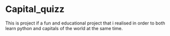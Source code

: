 # Capital_quizz

This is project if a fun and educational project that i realised in order to both learn python and capitals of the world at the same time. 
